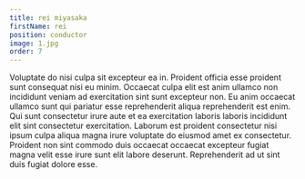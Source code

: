 ```yaml
---
title: rei miyasaka
firstName: rei
position: conductor
image: 1.jpg
order: 7
---
```

Voluptate do nisi culpa sit excepteur ea in. Proident officia esse proident sunt consequat nisi eu minim. Occaecat culpa elit est anim ullamco non incididunt veniam ad exercitation sint sunt excepteur non. Eu anim occaecat ullamco sunt qui pariatur esse reprehenderit aliqua reprehenderit est enim. Qui sunt consectetur irure aute et ea exercitation laboris laboris incididunt elit sint consectetur exercitation. Laborum est proident consectetur nisi ipsum culpa aliqua magna irure voluptate do eiusmod amet ex consectetur. Proident non sint commodo duis occaecat occaecat excepteur fugiat magna velit esse irure sunt elit labore deserunt. Reprehenderit ad ut sint duis fugiat dolore esse.
